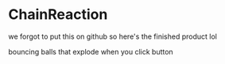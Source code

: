 # ChainReaction
we forgot to put this on github so here's the finished product lol

bouncing balls that explode when you click button
